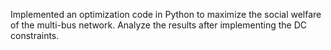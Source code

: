 Implemented an optimization code in Python to maximize the social welfare of the multi-bus network. Analyze the results after implementing the DC constraints.
